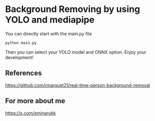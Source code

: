 # Background Removing by using YOLO and mediapipe 

You can directly start with the main.py file

```
python main.py
```

Then you can select your YOLO model and ONNX option. Enjoy your development!

## References

https://github.com/rmarquet21/real-time-person-background-removal

## For more about me

https://x.com/eminarukk